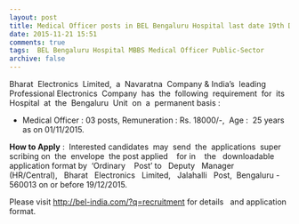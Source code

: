 ```yaml
---
layout: post
title: Medical Officer posts in BEL Bengaluru Hospital last date 19th Dec-2015   
date: 2015-11-21 15:51
comments: true
tags:  BEL Bengaluru Hospital MBBS Medical Officer Public-Sector 
archive: false
---
```

Bharat  Electronics  Limited,  a  Navaratna  Company & India’s  leading  Professional Electronics  Company  has  the  following  requirement  for  its  Hospital  at  the  Bengaluru  Unit  on  a  permanent basis :

- Medical Officer : 03 posts, Remuneration : Rs. 18000/-,  Age :  25 years as on 01/11/2015.  

**How to Apply** :  Interested candidates  may  send  the  applications  super  scribing on  the  envelope  the post applied    for in    the   downloadable   application format by  ‘Ordinary    Post’ to   Deputy   Manager   (HR/Central),   Bharat   Electronics   Limited,   Jalahalli   Post,  Bengaluru -  560013 on or before 19/12/2015.

Please visit <http://bel-india.com/?q=recruitment> for details   and application format.



